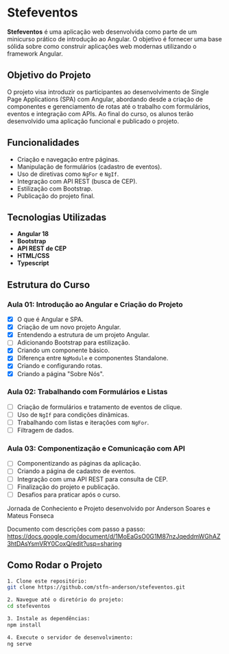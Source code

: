 # Stefeventos

**Stefeventos** é uma aplicação web desenvolvida como parte de um minicurso prático de introdução ao Angular. O objetivo é fornecer uma base sólida sobre como construir aplicações web modernas utilizando o framework Angular.

## Objetivo do Projeto

O projeto visa introduzir os participantes ao desenvolvimento de Single Page Applications (SPA) com Angular, abordando desde a criação de componentes e gerenciamento de rotas até o trabalho com formulários, eventos e integração com APIs. Ao final do curso, os alunos terão desenvolvido uma aplicação funcional e publicado o projeto.

## Funcionalidades

- Criação e navegação entre páginas.
- Manipulação de formulários (cadastro de eventos).
- Uso de diretivas como `NgFor` e `NgIf`.
- Integração com API REST (busca de CEP).
- Estilização com Bootstrap.
- Publicação do projeto final.

## Tecnologias Utilizadas

- **Angular 18**
- **Bootstrap**
- **API REST de CEP**
- **HTML/CSS**
- **Typescript**

## Estrutura do Curso

### Aula 01: Introdução ao Angular e Criação do Projeto

- [x] O que é Angular e SPA.
- [x] Criação de um novo projeto Angular.
- [x] Entendendo a estrutura de um projeto Angular.
- [ ] Adicionando Bootstrap para estilização.
- [x] Criando um componente básico.
- [x] Diferença entre `NgModule` e componentes Standalone.
- [x] Criando e configurando rotas.
- [x] Criando a página "Sobre Nós".

### Aula 02: Trabalhando com Formulários e Listas

- [ ] Criação de formulários e tratamento de eventos de clique.
- [ ] Uso de `NgIf` para condições dinâmicas.
- [ ] Trabalhando com listas e iterações com `NgFor`.
- [ ] Filtragem de dados.

### Aula 03: Componentização e Comunicação com API

- [ ] Componentizando as páginas da aplicação.
- [ ] Criando a página de cadastro de eventos.
- [ ] Integração com uma API REST para consulta de CEP.
- [ ] Finalização do projeto e publicação.
- [ ] Desafios para praticar após o curso.

Jornada de Conheciento e Projeto desenvolvido por Anderson Soares e Mateus Fonseca 

Documento com descrições com passo a passo:
https://docs.google.com/document/d/1MoEaGsO0G1M87nzJqeddmWGhAZ3htDAsYsmVRY0CoxQ/edit?usp=sharing


## Como Rodar o Projeto

   ```bash
1. Clone este repositório:
   git clone https://github.com/stfn-anderson/stefeventos.git

2. Navegue até o diretório do projeto:
cd stefeventos

3. Instale as dependências:
npm install

4. Execute o servidor de desenvolvimento:
ng serve
